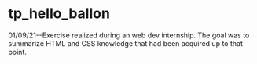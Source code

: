 # tp_hello_ballon
01/09/21--Exercise realized during an web dev internship. The goal was to summarize HTML and CSS knowledge that had been acquired up to that point. 
